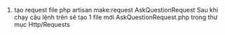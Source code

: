 1. tạo request file
php artisan make:request AskQuestionRequest
Sau khi chạy câu lệnh trên sẽ tạo 1 file mới AskQuestionRequest.php trong thư mục Http/Requests